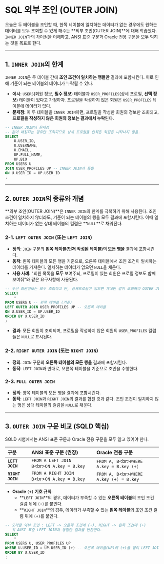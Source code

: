 # **SQL 외부 조인 (OUTER JOIN)**

오늘은 두 테이블을 조인할 때, 한쪽 테이블에 일치하는 데이터가 없는 경우에도 원하는 데이터를 모두 조회할 수 있게 해주는 \*\*외부 조인(OUTER JOIN)\*\*에 대해 학습했다. `INNER JOIN`과의 차이점을 이해하고, ANSI 표준 구문과 Oracle 전용 구문을 모두 익히는 것을 목표로 한다.

-----

## **1. `INNER JOIN`의 한계**

`INNER JOIN`은 두 테이블 간에 **조인 조건이 일치하는 행들만** 결과에 포함시킨다. 이로 인해 기준이 되는 테이블의 데이터가 누락될 수 있다.

  * **예시**: `USERS`(회원 정보, **필수 정보**) 테이블과 `USER_PROFILES`(상세 프로필, **선택 정보**) 테이블이 있다고 가정하자. 프로필을 작성하지 않은 회원은 `USER_PROFILES` 테이블에 데이터가 없다.
  * **문제점**: 이 두 테이블을 `INNER JOIN`하면, 프로필을 작성한 회원의 정보만 조회되고, **프로필을 작성하지 않은 회원의 정보는 결과에서 누락**된다.

<!-- end list -->

```sql
-- INNER JOIN의 문제점
-- 값이 매칭되는 경우만 조회되므로 상세 프로필을 안적은 회원은 나타나지 않음.
SELECT
    U.USER_ID,
    U.USERNAME,
    U.EMAIL,
    UP.FULL_NAME,
    UP.BIO
FROM USERS U
JOIN USER_PROFILES UP -- INNER JOIN과 동일
ON U.USER_ID = UP.USER_ID
;
```

-----

## **2. `OUTER JOIN`의 종류와 개념**

\*\*외부 조인(OUTER JOIN)\*\*은 `INNER JOIN`의 한계를 극복하기 위해 사용된다. 조인 조건이 일치하지 않더라도, 기준이 되는 테이블의 행을 모두 결과에 포함시킨다. 이때 일치하는 데이터가 없는 상대 테이블의 컬럼은 \*\*`NULL`\*\*로 채워진다.

### **2-1. `LEFT OUTER JOIN` (또는 `LEFT JOIN`)**

  * **정의**: `JOIN` 구문의 **왼쪽 테이블(먼저 작성된 테이블)의 모든 행을** 결과에 포함시킨다.
  * **동작**: 왼쪽 테이블의 모든 행을 기준으로, 오른쪽 테이블에서 조인 조건이 일치하는 데이터를 가져온다. 일치하는 데이터가 없으면 `NULL`을 채운다.
  * **사용 사례**: "회원 목록을 **모두** 보여주되, 프로필이 있는 회원은 프로필 정보도 함께 보여줘"와 같은 요구사항에 사용된다.

<!-- end list -->

```sql
-- 우선 회원정보는 모두 조회하고 단, 상세프로필이 있으면 걔네만 같이 조회해라 OUTER JOIN
SELECT
    *
FROM USERS U -- 왼쪽 테이블 (기준)
LEFT OUTER JOIN USER_PROFILES UP -- 오른쪽 테이블
ON U.USER_ID = UP.USER_ID
ORDER BY U.USER_ID
;
```

  * **결과**: 모든 회원이 조회되며, 프로필을 작성하지 않은 회원의 `USER_PROFILES` 컬럼들은 `NULL`로 표시된다.

### **2-2. `RIGHT OUTER JOIN` (또는 `RIGHT JOIN`)**

  * **정의**: `JOIN` 구문의 **오른쪽 테이블의 모든 행을** 결과에 포함시킨다.
  * **동작**: `LEFT JOIN`과 반대로, 오른쪽 테이블을 기준으로 조인을 수행한다.

### **2-3. `FULL OUTER JOIN`**

  * **정의**: 양쪽 테이블의 모든 행을 결과에 포함시킨다.
  * **동작**: `LEFT JOIN`과 `RIGHT JOIN`의 결과를 합친 것과 같다. 조인 조건이 일치하지 않는 행은 상대 테이블의 컬럼을 `NULL`로 채운다.

-----

## **3. `OUTER JOIN` 구문 비교 (SQLD 핵심)**

SQLD 시험에서는 ANSI 표준 구문과 Oracle 전용 구문을 모두 알고 있어야 한다.

| 구분 | ANSI 표준 구문 (권장) | Oracle 전용 구문 |
| :--- | :--- | :--- |
| **`LEFT JOIN`** | `FROM A LEFT JOIN B`\<br\>`ON A.key = B.key` | `FROM A, B`\<br\>`WHERE A.key = B.key (+)` |
| **`RIGHT JOIN`** | `FROM A RIGHT JOIN B`\<br\>`ON A.key = B.key` | `FROM A, B`\<br\>`WHERE A.key (+) = B.key` |

  * **Oracle `(+)` 기호 규칙**:
      * \*\*`LEFT JOIN`\*\*의 경우, 데이터가 부족할 수 있는 **오른쪽 테이블**의 조인 조건 컬럼 뒤에 `(+)`를 붙인다.
      * \*\*`RIGHT JOIN`\*\*의 경우, 데이터가 부족할 수 있는 **왼쪽 테이블**의 조인 조건 컬럼 뒤에 `(+)`를 붙인다.

<!-- end list -->

```sql
-- 오라클 외부 조인 : LEFT -> 오른쪽 조건에 (+), RIGHT -> 왼쪽 조건에 (+)
-- 위 ANSI 표준 LEFT JOIN과 동일한 결과를 반환한다.
SELECT
    *
FROM USERS U, USER_PROFILES UP
WHERE U.USER_ID = UP.USER_ID (+) -- 오른쪽 테이블(UP)에 (+)를 붙여 LEFT JOIN을 표현
ORDER BY U.USER_ID
;
```
